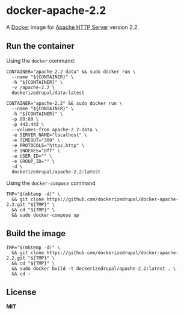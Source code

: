 # docker-apache-2.2

A [Docker](https://docker.com/) image for [Apache HTTP Server](http://httpd.apache.org/) version 2.2.

## Run the container

Using the `docker` command:

    CONTAINER="apache-2.2-data" && sudo docker run \
      --name "${CONTAINER}" \
      -h "${CONTAINER}" \
      -v /apache-2.2 \
      dockerizedrupal/data:latest

    CONTAINER="apache-2.2" && sudo docker run \
      --name "${CONTAINER}" \
      -h "${CONTAINER}" \
      -p 80:80 \
      -p 443:443 \
      --volumes-from apache-2.2-data \
      -e SERVER_NAME="localhost" \
      -e TIMEOUT="300" \
      -e PROTOCOLS="https,http" \
      -e INDEXES="Off" \
      -e USER_ID="" \
      -e GROUP_ID="" \
      -d \
      dockerizedrupal/apache-2.2:latest

Using the `docker-compose` command

    TMP="$(mktemp -d)" \
      && git clone https://github.com/dockerizedrupal/docker-apache-2.2.git "${TMP}" \
      && cd "${TMP}" \
      && sudo docker-compose up

## Build the image

    TMP="$(mktemp -d)" \
      && git clone https://github.com/dockerizedrupal/docker-apache-2.2.git "${TMP}" \
      && cd "${TMP}" \
      && sudo docker build -t dockerizedrupal/apache-2.2:latest . \
      && cd -

## License

**MIT**
